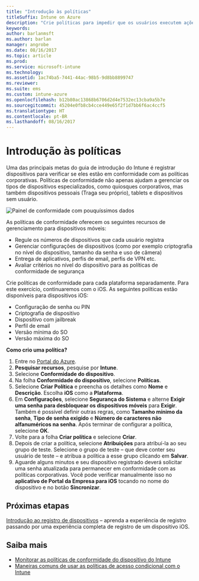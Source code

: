 ```yaml
---
title: "Introdução às políticas"
titleSuffix: Intune on Azure
description: "Crie políticas para impedir que os usuários executem ações não autorizadas com seus dispositivos."
keywords: 
author: barlanmsft
ms.author: barlan
manager: angrobe
ms.date: 08/16/2017
ms.topic: article
ms.prod: 
ms.service: microsoft-intune
ms.technology: 
ms.assetid: 1ac74ba5-7441-44ac-98b5-9d8bb8899747
ms.reviewer: 
ms.suite: ems
ms.custom: intune-azure
ms.openlocfilehash: b12b80ac13868b6706d2d4e7532ec13cba9a5b7e
ms.sourcegitcommit: 45204e0fb8cb4cce449e65f2f1d7bb6f6ac4ccf5
ms.translationtype: HT
ms.contentlocale: pt-BR
ms.lasthandoff: 08/16/2017
---
```

# <a name="get-started-with-policies"></a>Introdução às políticas

Uma das principais metas do guia de introdução do Intune é registrar dispositivos para verificar se eles estão em conformidade com as políticas corporativas. Políticas de conformidade não apenas ajudam a gerenciar os tipos de dispositivos especializados, como quiosques corporativos, mas também dispositivos pessoais (Traga seu próprio), tablets e dispositivos sem usuário.

![Painel de conformidade com pouquíssimos dados](/intune/media/generic-compliance-dashboard.png)

As políticas de conformidade oferecem os seguintes recursos de gerenciamento para dispositivos móveis:

* Regule os números de dispositivos que cada usuário registra
* Gerenciar configurações de dispositivos (como por exemplo criptografia no nível do dispositivo, tamanho da senha e uso de câmera)
* Entrega de aplicativos, perfis de email, perfis de VPN etc.
* Avaliar critérios no nível do dispositivo para as políticas de conformidade de segurança

Crie políticas de conformidade para cada plataforma separadamente. Para este exercício, continuaremos com o iOS. As seguintes políticas estão disponíveis para dispositivos iOS:

* Configuração de senha ou PIN
* Criptografia de dispositivo
* Dispositivo com jailbreak
* Perfil de email
* Versão mínima do SO
* Versão máxima do SO

__Como crio uma política?__

1. Entre no [Portal do Azure](https://portal.azure.com).
2. **Pesquisar recursos**, pesquise por **Intune**.
3. Selecione **Conformidade do dispositivo**.
4. Na folha **Conformidade do dispositivo**, selecione **Políticas**.
5. Selecione **Criar Política** e preencha os detalhes como **Nome** e **Descrição**. Escolha **iOS** como a **Plataforma**.
6. Em **Configurações**, selecione **Segurança do Sistema** e alterne **Exigir uma senha para desbloquear os dispositivos móveis** para **Exigir**. Também é possível definir outras regras, como **Tamanho mínimo da senha**, **Tipo de senha exigido** e **Número de caracteres não alfanuméricos na senha**. Após terminar de configurar a política, selecione **OK**.
7. Volte para a folha **Criar política** e selecione **Criar**.
8. Depois de criar a política, selecione **Atribuições** para atribuí-la ao seu grupo de teste. Selecione o grupo de teste – que deve conter seu usuário de teste – e atribua a política a esse grupo clicando em **Salvar**.
9. Aguarde alguns minutos e seu dispositivo registrado deverá solicitar uma senha atualizada para permanecer em conformidade com as políticas corporativas. Você pode verificar manualmente isso no **aplicativo de Portal da Empresa para iOS** tocando no nome do dispositivo e no botão **Sincronizar**.

## <a name="next-steps"></a>Próximas etapas

[Introdução ao registro de dispositivos](get-started-enroll.md) – aprenda a experiência de registro passando por uma experiência completa de registro de um dispositivo iOS.

## <a name="learn-more"></a>Saiba mais

* [Monitorar as políticas de conformidade do dispositivo do Intune](compliance-policy-monitor.md)
* [Maneiras comuns de usar as políticas de acesso condicional com o Intune](conditional-access-intune-common-ways-use.md)
